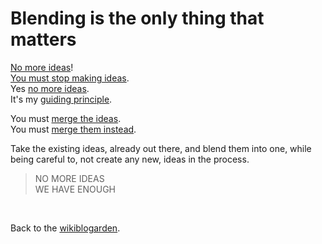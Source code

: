 # Blending is the only thing that matters

[No more ideas](https://www.todepond.com/wikiblogarden/my-wikiblogarden/no-more-ideas/)!\
[You must stop making ideas](https://www.todepond.com/wikiblogarden/my-wikiblogarden/).\
Yes [no more ideas](https://todepond.com/wikiblogarden/art/why-bother).\
It's my [guiding principle](https://futureofcoding.org/episodes/071).

You must [merge the ideas](https://www.todepond.com/wikiblogarden/tadi-web/entry-points/).\
You must [merge them instead](https://tornleaf.gallery).

Take the existing ideas,
already out there,
and blend them into one,
while being careful to,
not create any new,
ideas in the process.

> NO MORE IDEAS\
> WE HAVE ENOUGH 

<br>

Back to the [wikiblogarden](/wikiblogarden).
